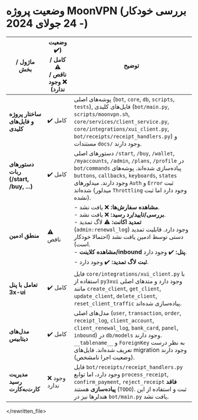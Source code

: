 # وضعیت پروژه MoonVPN (بررسی خودکار - 24 جولای 2024)

| ماژول / بخش                         | وضعیت (✔️ کامل / ⚠️ ناقص / ❌ وجود ندارد) | توضیح                                                                                                                                                                                                                                                                                           |
|------------------------------------|--------------------------------------------|--------------------------------------------------------------------------------------------------------------------------------------------------------------------------------------------------------------------------------------------------------------------------------------------------|
| **ساختار پروژه و فایل‌های کلیدی** | ✔️ کامل                                   | پوشه‌های اصلی (`bot`, `core`, `db`, `scripts`, `tests`), فایل‌های کلیدی (`bot/main.py`, `scripts/moonvpn.sh`, `core/services/client_service.py`, `core/integrations/xui_client.py`, `bot/receipts/receipt_handlers.py`) و مستندات `docs/` وجود دارند.                                       |
| **دستورهای ربات (/start, /buy, ...)** | ✔️ کامل                                   | دستورهای اصلی `/start`, `/buy`, `/wallet`, `/myaccounts`, `/admin`, `/plans`, `/profile` در `bot/commands` پیاده‌سازی شده‌اند. پوشه‌های `buttons`, `callbacks`, `keyboards`, `states` وجود دارند. میدلورهای `Auth` و `Error` ثبت شده‌اند (میدلور `Throttling` وجود دارد اما ثبت نشده). |
| **منطق ادمین**                     | ⚠️ ناقص                                   | - **مشاهده سفارش‌ها:** ❌ یافت نشد. <br> - **بررسی/تایید/رد رسید:** ❌ یافت نشد. <br> - **تمدید اکانت:** ⚠️ لاگ تمدید (`admin:renewal_log`) وجود دارد. قابلیت تمدید دستی توسط ادمین یافت نشد (احتمالا خودکار است). <br> - **مشاهده کلاینت/inbound پنل:** ✔️ وجود دارد. <br> - **ثبت لاگ تمدید:** ✔️ وجود دارد. |
| **تعامل با پنل 3x-ui**              | ✔️ کامل                                   | فایل `core/integrations/xui_client.py` با استفاده از `py3xui` وجود دارد و متدهای اصلی مانند `create_client`, `get_client`, `update_client`, `delete_client`, `reset_client_traffic` پیاده‌سازی شده‌اند.                                                                             |
| **مدل‌های دیتابیس**                | ✔️ کامل                                   | مدل‌های اصلی (`user`, `transaction`, `order`, `receipt_log`, `client_account`, `client_renewal_log`, `bank_card`, `panel`, `inbound`) در `db/models` وجود دارند. `__tablename__` و `ForeignKey` به نظر درست تعریف شده‌اند. فایل‌های migration وجود دارند (وضعیت اجرا نامشخص).               |
| **مدیریت رسید کارت‌به‌کارت**        | ❌ وجود ندارد                             | فایل `bot/receipts/receipt_handlers.py` وجود دارد، اما توابع `process_receipt`, `confirm_payment`, `reject_receipt` **فاقد پیاده‌سازی** هستند (`TODO`). ثبت و استفاده از این هندلرها نیز در `bot/main.py` یافت نشد.                                                                  |

</rewritten_file> 